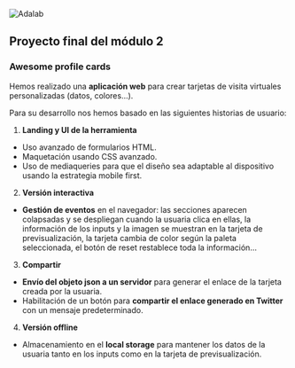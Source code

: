 ![Adalab](https://beta.adalab.es/resources/images/adalab-logo-155x61-bg-white.png)

## Proyecto final del módulo 2

### Awesome profile cards

Hemos realizado una **aplicación web** para crear tarjetas de visita virtuales personalizadas (datos, colores...).

Para su desarrollo nos hemos basado en las siguientes historias de usuario:

1. **Landing y UI de la herramienta**

- Uso avanzado de formularios HTML.
- Maquetación usando CSS avanzado.
- Uso de mediaqueries para que el diseño sea adaptable al dispositivo usando la estrategia mobile first.

2. **Versión interactiva**

- **Gestión de eventos** en el navegador: las secciones aparecen colapsadas y se despliegan cuando la usuaria clica en ellas, la información de los inputs y la imagen se muestran en la tarjeta de previsualización, la tarjeta cambia de color según la paleta seleccionada, el botón de reset restablece toda la información...

3. **Compartir**

- **Envío del objeto json a un servidor** para generar el enlace de la tarjeta creada por la usuaria.
- Habilitación de un botón para **compartir el enlace generado en Twitter** con un mensaje predeterminado.

4. **Versión offline**

- Almacenamiento en el **local storage** para mantener los datos de la usuaria tanto en los inputs como en la tarjeta de previsualización.
